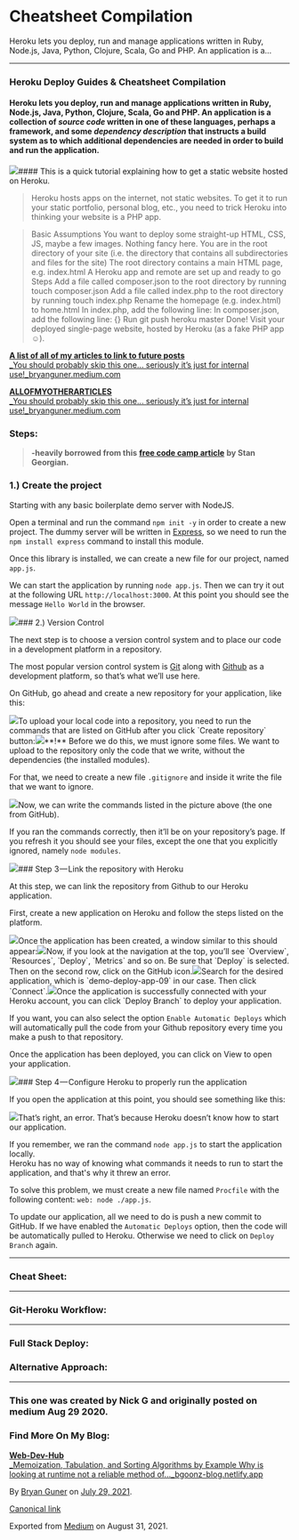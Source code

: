 # Cheatsheet Compilation

Heroku lets you deploy, run and manage applications written in Ruby, Node.js, Java, Python, Clojure, Scala, Go and PHP. An application is a…

***

### Heroku Deploy Guides & Cheatsheet Compilation

#### Heroku lets you deploy, run and manage applications written in Ruby, Node.js, Java, Python, Clojure, Scala, Go and PHP. An application is a collection of _source code_ written in one of these languages, perhaps a framework, and some _dependency description_ that instructs a build system as to which additional dependencies are needed in order to build and run the application.

![](https://cdn-images-1.medium.com/max/800/0\*gAOfoFENBTwE5mqJ.gif)#### This is a quick tutorial explaining how to get a static website hosted on Heroku.

> Heroku hosts apps on the internet, not static websites. To get it to run your static portfolio, personal blog, etc., you need to trick Heroku into thinking your website is a PHP app.

> Basic Assumptions You want to deploy some straight-up HTML, CSS, JS, maybe a few images. Nothing fancy here. You are in the root directory of your site (i.e. the directory that contains all subdirectories and files for the site) The root directory contains a main HTML page, e.g. index.html A Heroku app and remote are set up and ready to go Steps Add a file called composer.json to the root directory by running touch composer.json Add a file called index.php to the root directory by running touch index.php Rename the homepage (e.g. index.html) to home.html In index.php, add the following line: In composer.json, add the following line: {} Run git push heroku master Done! Visit your deployed single-page website, hosted by Heroku (as a fake PHP app ☺).

[**A list of all of my articles to link to future posts**\
_You should probably skip this one… seriously it’s just for internal use!_bryanguner.medium.com](https://bryanguner.medium.com/a-list-of-all-of-my-articles-to-link-to-future-posts-1f6f88ebdf5b)

[**ALLOFMYOTHERARTICLES**\
_You should probably skip this one… seriously it’s just for internal use!_bryanguner.medium.com](https://bryanguner.medium.com/a-list-of-all-of-my-articles-to-link-to-future-posts-1f6f88ebdf5b)

### Steps:

> **-heavily borrowed from this** [**free code camp article**](https://www.freecodecamp.org/news/how-to-deploy-an-application-to-heroku/) **by Stan Georgian.**

### 1.) Create the project

Starting with any basic boilerplate demo server with NodeJS.

Open a terminal and run the command `npm init -y` in order to create a new project. The dummy server will be written in [Express](https://expressjs.com), so we need to run the `npm install express` command to install this module.

Once this library is installed, we can create a new file for our project, named `app.js`.

We can start the application by running `node app.js`. Then we can try it out at the following URL `http://localhost:3000`. At this point you should see the message `Hello World` in the browser.

![](https://cdn-images-1.medium.com/max/800/0\*3FuViRnU9-PB5uqf.PNG)### 2.) Version Control

The next step is to choose a version control system and to place our code in a development platform in a repository.

The most popular version control system is [Git](https://git-scm.com) along with [Github](https://github.com) as a development platform, so that’s what we’ll use here.

On GitHub, go ahead and create a new repository for your application, like this:

![](https://cdn-images-1.medium.com/max/800/0\*pyHPJP0kjAV9sij1.PNG)To upload your local code into a repository, you need to run the commands that are listed on GitHub after you click \`Create repository\` button:![](https://cdn-images-1.medium.com/max/800/0\*C7nOWV7ygqTRdqcu.PNG)\*\*!\*\* Before we do this, we must ignore some files. We want to upload to the repository only the code that we write, without the dependencies (the installed modules).

For that, we need to create a new file `.gitignore` and inside it write the file that we want to ignore.

![](https://cdn-images-1.medium.com/max/800/0\*T-9QyGzUdWvFuA-D.PNG)Now, we can write the commands listed in the picture above (the one from GitHub).

If you ran the commands correctly, then it’ll be on your repository’s page. If you refresh it you should see your files, except the one that you explicitly ignored, namely `node modules`.

![](https://cdn-images-1.medium.com/max/800/0\*\_WzaY9T9A0FsvPgb.PNG)### Step 3 — Link the repository with Heroku

At this step, we can link the repository from Github to our Heroku application.

First, create a new application on Heroku and follow the steps listed on the platform.

![](https://cdn-images-1.medium.com/max/800/0\*J9tMV455odrM00UJ.PNG)Once the application has been created, a window similar to this should appear:![](https://cdn-images-1.medium.com/max/800/0\*cowa0t6DgTqjUdjR.PNG)Now, if you look at the navigation at the top, you’ll see \`Overview\`, \`Resources\`, \`Deploy\`, \`Metrics\` and so on. Be sure that \`Deploy\` is selected. Then on the second row, click on the GitHub icon.![](https://cdn-images-1.medium.com/max/800/0\*kAZI5kiisUiZ2Z9D.PNG)Search for the desired application, which is \`demo-deploy-app-09\` in our case. Then click \`Connect\`.![](https://cdn-images-1.medium.com/max/800/0\*T89joca8hXRO8UsL.PNG)Once the application is successfully connected with your Heroku account, you can click \`Deploy Branch\` to deploy your application.

If you want, you can also select the option `Enable Automatic Deploys` which will automatically pull the code from your Github repository every time you make a push to that repository.

Once the application has been deployed, you can click on View to open your application.

![](https://cdn-images-1.medium.com/max/800/0\*9dBdxScA9\_dIEz1Q.PNG)### Step 4 — Configure Heroku to properly run the application

If you open the application at this point, you should see something like this:

![](https://cdn-images-1.medium.com/max/800/0\*rMZ8aneIjG3nx211.PNG)That’s right, an error. That’s because Heroku doesn’t know how to start our application.

If you remember, we ran the command `node app.js` to start the application locally.\
Heroku has no way of knowing what commands it needs to run to start the application, and that's why it threw an error.

To solve this problem, we must create a new file named `Procfile` with the following content: `web: node ./app.js`.

To update our application, all we need to do is push a new commit to GitHub. If we have enabled the `Automatic Deploys` option, then the code will be automatically pulled to Heroku. Otherwise we need to click on `Deploy Branch` again.

***

### Cheat Sheet:

***

### Git-Heroku Workflow:

***

### Full Stack Deploy:

### Alternative Approach:

***

### This one was created by Nick G and originally posted on medium Aug 29 2020.

### Find More On My Blog:

[**Web-Dev-Hub**\
_Memoization, Tabulation, and Sorting Algorithms by Example Why is looking at runtime not a reliable method of…_bgoonz-blog.netlify.app](https://bgoonz-blog.netlify.app)

By [Bryan Guner](https://medium.com/@bryanguner) on [July 29, 2021](https://medium.com/p/b2897b69ce02).

[Canonical link](https://medium.com/@bryanguner/heroku-deploy-guides-cheatsheet-compilation-b2897b69ce02)

Exported from [Medium](https://medium.com) on August 31, 2021.
